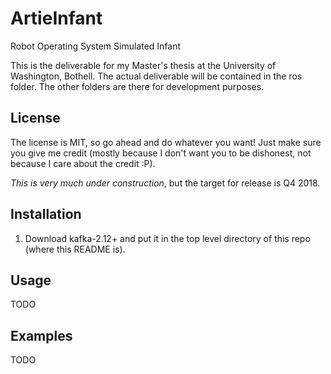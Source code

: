 # ArtieInfant
Robot Operating System Simulated Infant

This is the deliverable for my Master's thesis at the University of Washington, Bothell.
The actual deliverable will be contained in the ros folder. The other folders are there for development purposes.

## License
The license is MIT, so go ahead and do whatever you want! Just make sure you give me credit (mostly because I don't want you to be dishonest, not because I care about the credit :P).

*This is very much under construction*, but the target for release is Q4 2018.

## Installation
1. Download kafka-2.12+ and put it in the top level directory of this repo (where this README is).

## Usage
TODO

## Examples
TODO
